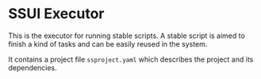 SSUI Executor 
==============

This is the executor for running stable scripts.
A stable script is aimed to finish a kind of tasks and can be easily reused in the system.

It contains a project file `ssproject.yaml` which describes the project and its dependencies.
